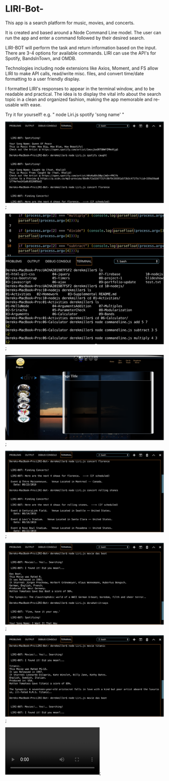# LIRI-Bot-

This app is a search platform for music, movies, and concerts.

It is created and based around a Node Command Line model. 
The user can run the app and enter a command followed by their desired search. 

LIRI-BOT will perform the task and return information based on the input. There are 3-4 options for available commands. LIRI can use the API's for Spotify, BandsInTown, and OMDB.

Technologies including node extensions like Axios, Moment, and FS allow LIRI to make API calls, read/write misc. files, and convert time/date formatting to a user friendly display.  

I formatted LIRI's responses to appear in the terminal window, and to be readable and practical. The idea is to display the vital info about the search topic in a clean and organized fashion, making the app memorable and re-usable with ease. 

Try it for yourself! e.g. " node Liri.js spotify 'song name' "


![Image](./images/Liri-Demo-1.png "Liri Demo #1");

![Image](./images/Liri-Demo-2.png "Liri Demo #2");

![Image](./images/Liri-Demo-3.png "Liri Demo #3");

![Image](./images/Liri-Demo-4.png "Liri Demo #4");

![Image](./images/Liri-Demo-5.png "Liri Demo #5");

![Image](./images/Liri-Demo-6.png "Liri Demo #6");

![Movie](./Movie/Liri-assignment.mov "LIRI-BOT in action: Movie Capture");


